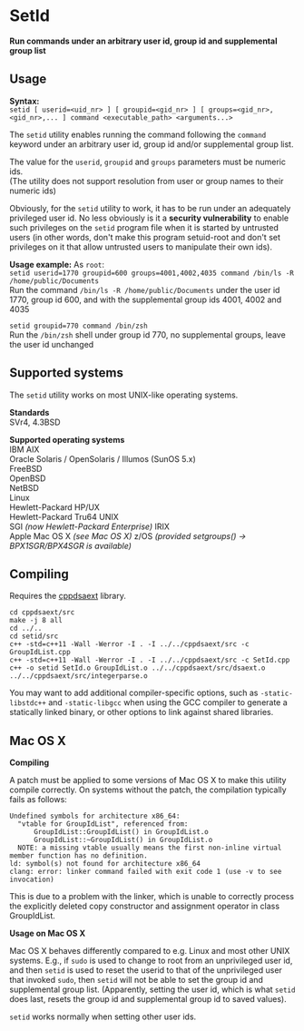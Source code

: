 # SetId
**Run commands under an arbitrary user id, group id and supplemental group list**

## Usage
**Syntax:**  
`setid [ userid=<uid_nr> ] [ groupid=<gid_nr> ] [ groups=<gid_nr>,<gid_nr>,... ] command <executable_path> <arguments...>`

The `setid` utility enables running the command following the `command` keyword under an arbitrary user id, group id and/or supplemental group list.

The value for the `userid`, `groupid` and `groups` parameters must be numeric ids.  
(The utility does not support resolution from user or group names to their numeric ids)

Obviously, for the `setid` utility to work, it has to be run under an adequately privileged user id.
No less obviously is it a **security vulnerability** to enable such privileges on the `setid` program file when it is started by untrusted users (in other words, don't make this program setuid-root and don't set privileges on it that allow untrusted users to manipulate their own ids).

**Usage example:**
As `root`:  
`setid userid=1770 groupid=600 groups=4001,4002,4035 command /bin/ls -R /home/public/Documents`  
Run the command `/bin/ls -R /home/public/Documents` under the user id 1770, group id 600, and with the supplemental group ids 4001, 4002 and 4035

`setid groupid=770 command /bin/zsh`  
Run the `/bin/zsh` shell under group id 770, no supplemental groups, leave the user id unchanged

## Supported systems
The `setid` utility works on most UNIX-like operating systems.

**Standards**  
SVr4, 4.3BSD

**Supported operating systems**  
IBM AIX  
Oracle Solaris / OpenSolaris / Illumos (SunOS 5.x)  
FreeBSD  
OpenBSD  
NetBSD  
Linux  
Hewlett-Packard HP/UX  
Hewlett-Packard Tru64 UNIX  
SGI *(now Hewlett-Packard Enterprise)* IRIX  
Apple Mac OS X  *(see Mac OS X)*
z/OS *(provided setgroups() -> BPX1SGR/BPX4SGR is available)*  

## Compiling

Requires the [cppdsaext](https://github.com/raltnoeder/cppdsaext) library.

```
cd cppdsaext/src
make -j 8 all
cd ../..
cd setid/src
c++ -std=c++11 -Wall -Werror -I . -I ../../cppdsaext/src -c GroupIdList.cpp
c++ -std=c++11 -Wall -Werror -I . -I ../../cppdsaext/src -c SetId.cpp
c++ -o setid SetId.o GroupIdList.o ../../cppdsaext/src/dsaext.o ../../cppdsaext/src/integerparse.o
```

You may want to add additional compiler-specific options, such as `-static-libstdc++` and `-static-libgcc` when using the GCC compiler to generate a statically linked binary, or other options to link against shared libraries.

## Mac OS X

**Compiling**

A patch must be applied to some versions of Mac OS X to make this utility compile correctly. On systems without the patch, the compilation typically fails as follows:  
```
Undefined symbols for architecture x86_64:
  "vtable for GroupIdList", referenced from:
      GroupIdList::GroupIdList() in GroupIdList.o
      GroupIdList::~GroupIdList() in GroupIdList.o
  NOTE: a missing vtable usually means the first non-inline virtual member function has no definition.
ld: symbol(s) not found for architecture x86_64
clang: error: linker command failed with exit code 1 (use -v to see invocation)
```
This is due to a problem with the linker, which is unable to correctly process the explicitly deleted copy constructor and assignment operator in class GroupIdList.

**Usage on Mac OS X**

Mac OS X behaves differently compared to e.g. Linux and most other UNIX systems.
E.g., if `sudo` is used to change to root from an unprivileged user id, and then `setid` is used to reset the userid to that of the unprivileged user that invoked `sudo`, then `setid` will not be able to set the group id and supplemental group list.
(Apparently, setting the user id, which is what `setid` does last, resets the group id and supplemental group id to saved values).

`setid` works normally when setting other user ids.

